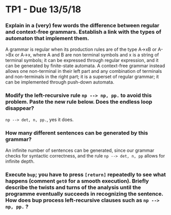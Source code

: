 # TP1 - Due 13/5/18

### Explain in a (very) few words the difference between regular and context-free grammars. Establish a link with the types of automaton that implement them.

A grammar is regular when its production rules are of the type A->xB or A->Bx or A->x, where A and B are non terminal symbols and x is a string of terminal symbols; it can be expressed through regular expression, and it can be generated by finite-state automata. A context-free grammar instead allows one non-terminal in their left part and any combination of terminals and non-terminals in the right part; it is a superset of regular grammar; it can be implemented through push-down automata.

### Modify the left-recursive rule `np --> np, pp.` to avoid this problem. Paste the new rule below. Does the endless loop disappear?

`np --> det, n, pp.`, yes it does.

### How many different sentences can be generated by this grammar?

An infinite number of sentences can be generated, since our grammar checks for syntactic correctness, and the rule `np --> det, n, pp` allows for infinite depth.

### Execute `bup`; you have to press `[return]` repeatedly to see what happens (comment `get0` for a smooth execution). Briefly describe the twists and turns of the analysis until the programme eventually succeeds in recognizing the sentence. How does bup process left-recursive clauses such as `np --> np, pp.` ?
